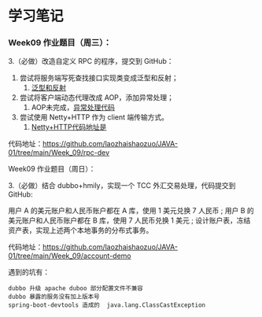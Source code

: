 # 学习笔记


### Week09 作业题目（周三）：
3.（必做）改造自定义 RPC 的程序，提交到 GitHub：

1. 尝试将服务端写死查找接口实现类变成泛型和反射；
   1. [泛型和反射](https://github.com/laozhaishaozuo/JAVA-01/blob/main/Week_09/rpc-dev/rpcfx-demo-provider/src/main/java/io/kimmking/rpcfx/demo/provider/ReflectResolver.java)
2. 尝试将客户端动态代理改成 AOP，添加异常处理；
   1. AOP未完成，[异常处理代码](https://github.com/laozhaishaozuo/JAVA-01/blob/main/Week_09/rpc-dev/rpcfx-core/src/main/java/io/kimmking/rpcfx/exception/RpcfxException.java)
3. 尝试使用 Netty+HTTP 作为 client 端传输方式。
   1. [Netty+HTTP代码地址是](https://github.com/laozhaishaozuo/JAVA-01/blob/main/Week_09/rpc-dev/rpcfx-core/src/main/java/io/kimmking/rpcfx/client/NettyHttpRemoteClient.java)

代码地址：https://github.com/laozhaishaozuo/JAVA-01/tree/main/Week_09/rpc-dev

Week09 作业题目（周日）：

3.（必做）结合 dubbo+hmily，实现一个 TCC 外汇交易处理，代码提交到 GitHub:

用户 A 的美元账户和人民币账户都在 A 库，使用 1 美元兑换 7 人民币 ;
用户 B 的美元账户和人民币账户都在 B 库，使用 7 人民币兑换 1 美元 ;
设计账户表，冻结资产表，实现上述两个本地事务的分布式事务。

代码地址：https://github.com/laozhaishaozuo/JAVA-01/tree/main/Week_09/account-demo

遇到的坑有：
```plain
dubbo 升级 apache duboo 部分配置文件不兼容
dubbo 暴露的服务没有加上版本号
spring-boot-devtools 造成的  java.lang.ClassCastException
```
